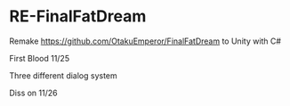 # RE-FinalFatDream
Remake https://github.com/OtakuEmperor/FinalFatDream to Unity with C#


First Blood 11/25

Three different dialog system

Diss on 11/26
 

